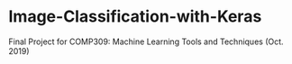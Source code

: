 # Image-Classification-with-Keras
Final Project for COMP309: Machine Learning Tools and Techniques (Oct. 2019)
